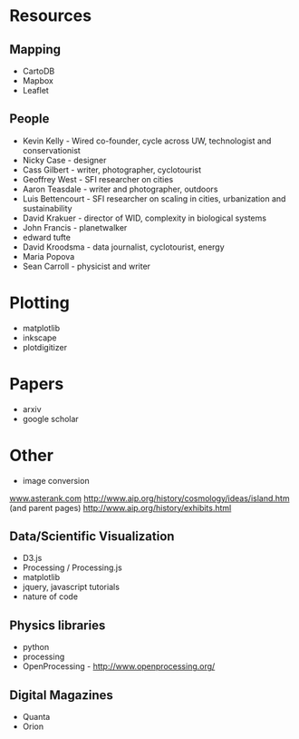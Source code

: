 Resources
=========

Mapping
-------
 -  CartoDB
 -  Mapbox
 -  Leaflet

People 
------
 - Kevin Kelly - Wired co-founder, cycle across UW, technologist and conservationist
 - Nicky Case - designer
 - Cass Gilbert - writer, photographer, cyclotourist
 - Geoffrey West - SFI researcher on cities
 - Aaron Teasdale - writer and photographer, outdoors
 - Luis Bettencourt - SFI researcher on scaling in cities, urbanization and sustainability
 - David Krakuer - director of WID, complexity in biological systems
 - John Francis  - planetwalker
 - edward tufte
 - David Kroodsma - data journalist, cyclotourist, energy
 - Maria Popova
 - Sean Carroll - physicist and writer


Plotting
========
   -   matplotlib
   -   inkscape
   -   plotdigitizer

Papers
======
   -   arxiv
   -   google scholar

Other
=====
   -   image conversion

www.asterank.com
http://www.aip.org/history/cosmology/ideas/island.htm (and parent pages)
http://www.aip.org/history/exhibits.html



Data/Scientific Visualization
-----------------------------
 -  D3.js
 -  Processing / Processing.js
 -  matplotlib
 -  jquery, javascript tutorials
 -  nature of code

Physics libraries
-----------------
 -  python 
 -  processing
 - OpenProcessing - http://www.openprocessing.org/

Digital Magazines
-----------------
 -  Quanta
 -  Orion
